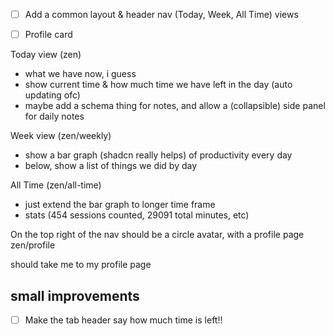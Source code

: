 

- [ ] Add a common layout & header nav (Today, Week, All Time) views
- [ ] Profile card


Today view (zen)
- what we have now, i guess
- show current time & how much time we have left in the day (auto updating ofc)
- maybe add a schema thing for notes, and allow a (collapsible) side panel for daily notes

Week view (zen/weekly)
- show a bar graph (shadcn really helps) of productivity every day
- below, show a list of things we did by day

All Time (zen/all-time)
- just extend the bar graph to longer time frame
- stats (454 sessions counted, 29091 total minutes, etc)

On the top right of the nav should be a circle avatar, with a profile page
zen/profile

should take me to my profile page

## small improvements
- [ ] Make the tab header say how much time is left!!
